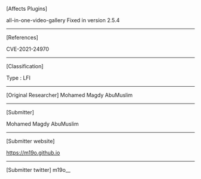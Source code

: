 [Affects Plugins]

all-in-one-video-gallery
Fixed in version 2.5.4

------------------------------------------ 
[References]

CVE-2021-24970

------------------------------------------ 
[Classification]

Type : LFI 

------------------------------------------ 
[Original Researcher]
Mohamed Magdy AbuMuslim 

------------------------------------------ 
[Submitter]

Mohamed Magdy AbuMuslim 

------------------------------------------ 
[Submitter website]

https://m19o.github.io

------------------------------------------ 
[Submitter twitter]
m19o__

